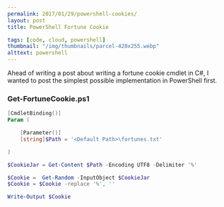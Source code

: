 ```yaml
---
permalink: 2017/01/29/powershell-cookies/
layout: post
title: PowerShell Fortune Cookie

tags: [code, cloud, powershell]
thumbnail: "/img/thumbnails/parcel-420x255.webp"
alttext: powershell
---
```


Ahead of writing a post about writing a fortune cookie cmdlet in C#, I wanted to
post the simplest possible implementation in PowerShell first.

### Get-FortuneCookie.ps1

```powershell
[CmdletBinding()]
Param (

    [Parameter()]
    [string]$Path = '<Default Path>\fortunes.txt'

)

$CookieJar = Get-Content $Path -Encoding UTF8 -Delimiter '%'

$Cookie =  Get-Random -InputObject $CookieJar
$Cookie = $Cookie -replace '%', ''

Write-Output $Cookie
```
